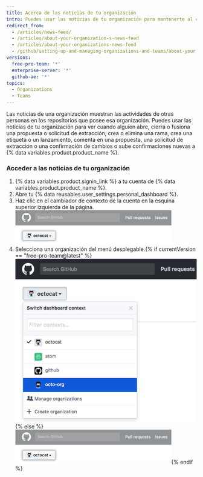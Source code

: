 ```yaml
---
title: Acerca de las noticias de tu organización
intro: Puedes usar las noticias de tu organización para mantenerte al corriente de las actividades recientes en los repositorios que posee esa organización.
redirect_from:
  - /articles/news-feed/
  - /articles/about-your-organization-s-news-feed
  - /articles/about-your-organizations-news-feed
  - /github/setting-up-and-managing-organizations-and-teams/about-your-organizations-news-feed
versions:
  free-pro-team: '*'
  enterprise-server: '*'
  github-ae: '*'
topics:
  - Organizations
  - Teams
---
```


Las noticias de una organización muestran las actividades de otras personas en los repositorios que posee esa organización. Puedes usar las noticias de tu organización para ver cuando alguien abre, cierra o fusiona una propuesta o solicitud de extracción, crea o elimina una rama, crea una etiqueta o un lanzamiento, comenta en una propuesta, una solicitud de extracción o una confirmación de cambios o sube confirmaciones nuevas a {% data variables.product.product_name %}.

### Acceder a las noticias de tu organización

1. {% data variables.product.signin_link %} a tu cuenta de {% data variables.product.product_name %}.
2. Abre tu {% data reusables.user_settings.personal_dashboard %}.
3. Haz clic en el cambiador de contexto de la cuenta en la esquina superior izquierda de la página. ![Botón cambiador de contexto en Enterprise](/assets/images/help/organizations/account_context_switcher.png)
4. Selecciona una organización del menú desplegable.{% if currentVersion == "free-pro-team@latest" %} ![Context switcher menu in dotcom](/assets/images/help/organizations/account-context-switcher-selected-dotcom.png){% else %}
![Context switcher menu in Enterprise](/assets/images/help/organizations/account_context_switcher.png){% endif %}
